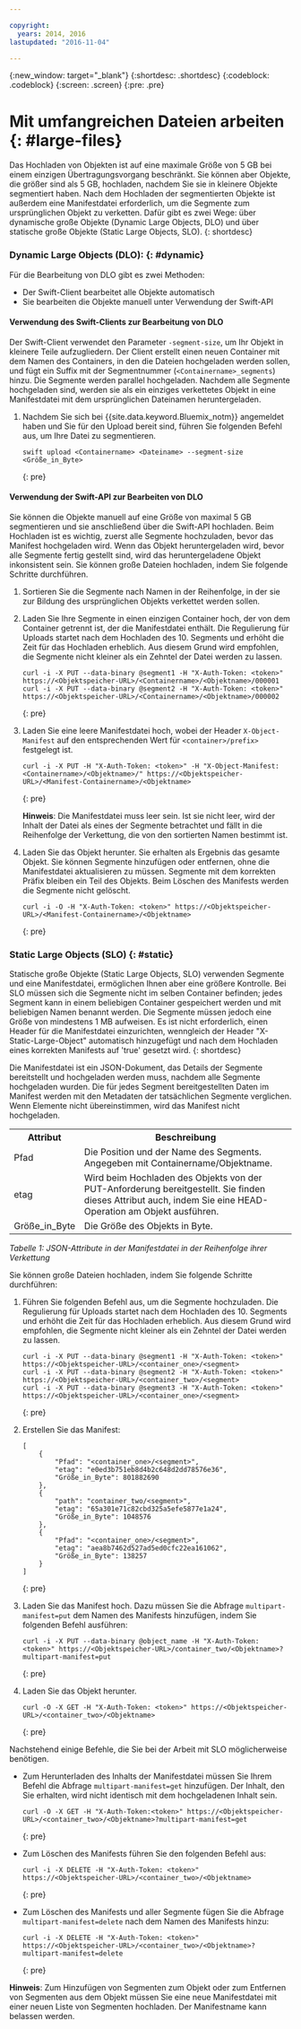 ```yaml
---

copyright:
  years: 2014, 2016
lastupdated: "2016-11-04"

---
```

{:new_window: target="_blank"}
{:shortdesc: .shortdesc}
{:codeblock: .codeblock}
{:screen: .screen}
{:pre: .pre}


# Mit umfangreichen Dateien arbeiten {: #large-files}


Das Hochladen von Objekten ist auf eine maximale Größe von 5 GB bei einem einzigen Übertragungsvorgang beschränkt. Sie können aber Objekte, die größer sind als 5 GB, hochladen, nachdem Sie sie in kleinere Objekte segmentiert haben. Nach dem Hochladen der segmentierten Objekte ist außerdem eine Manifestdatei erforderlich, um die Segmente zum ursprünglichen Objekt zu verketten. Dafür gibt es zwei Wege: über dynamische große Objekte (Dynamic Large Objects, DLO) und über statische große Objekte (Static Large Objects, SLO).
{: shortdesc}

### Dynamic Large Objects (DLO): {: #dynamic}

Für die Bearbeitung von DLO gibt es zwei Methoden:
  * Der Swift-Client bearbeitet alle Objekte automatisch
  * Sie bearbeiten die Objekte manuell unter Verwendung der Swift-API

#### Verwendung des Swift-Clients zur Bearbeitung von DLO

Der Swift-Client verwendet den Parameter `-segment-size`, um Ihr Objekt in kleinere Teile aufzugliedern. Der Client erstellt einen neuen Container mit dem Namen des Containers, in den die Dateien hochgeladen werden sollen, und fügt ein Suffix mit der Segmentnummer (`<Containername>_segments`) hinzu. Die Segmente werden parallel hochgeladen. Nachdem alle Segmente hochgeladen sind, werden sie als ein einziges verkettetes Objekt in eine Manifestdatei mit dem ursprünglichen Dateinamen heruntergeladen.

1. Nachdem Sie sich bei {{site.data.keyword.Bluemix_notm}} angemeldet haben und Sie für den Upload bereit sind, führen Sie folgenden Befehl aus, um Ihre Datei zu segmentieren.

    ```
    swift upload <Containername> <Dateiname> --segment-size <Größe_in_Byte>
    ```
    {: pre}

#### Verwendung der Swift-API zur Bearbeiten von DLO

Sie können die Objekte manuell auf eine Größe von maximal 5 GB segmentieren und sie anschließend über die Swift-API hochladen. Beim Hochladen ist es wichtig, zuerst alle Segmente hochzuladen, bevor das Manifest hochgeladen wird. Wenn das Objekt heruntergeladen wird, bevor alle Segmente fertig gestellt sind, wird das heruntergeladene Objekt inkonsistent sein. Sie können große Dateien hochladen, indem Sie folgende Schritte durchführen.

1. Sortieren Sie die Segmente nach Namen in der Reihenfolge, in der sie zur Bildung des ursprünglichen Objekts verkettet werden sollen.
2. Laden Sie Ihre Segmente in einen einzigen Container hoch, der von dem Container getrennt ist, der die Manifestdatei enthält. Die Regulierung für Uploads startet nach dem Hochladen des 10. Segments und erhöht die Zeit für das Hochladen erheblich.  Aus diesem Grund wird empfohlen, die Segmente nicht kleiner als ein Zehntel der Datei werden zu lassen.

    ```
    curl -i -X PUT --data-binary @segment1 -H "X-Auth-Token: <token>" https://<Objektspeicher-URL>/<Containername>/<Objektname>/000001
    curl -i -X PUT --data-binary @segment2 -H "X-Auth-Token: <token>" https://<Objektspeicher-URL>/<Containername>/<Objektname>/000002
    ```
    {: pre}

3. Laden Sie eine leere Manifestdatei hoch, wobei der Header `X-Object-Manifest` auf den entsprechenden Wert für `<container>/prefix>` festgelegt ist.

    ```
    curl -i -X PUT -H "X-Auth-Token: <token>" -H "X-Object-Manifest: <Containername>/<Objektname>/" https://<Objektspeicher-URL>/<Manifest-Containername>/<Objektname>
    ```
    {: pre}

    **Hinweis**: Die Manifestdatei muss leer sein. Ist sie nicht leer, wird der Inhalt der Datei als eines der Segmente betrachtet und fällt in die Reihenfolge der Verkettung, die von den sortierten Namen bestimmt ist.
4. Laden Sie das Objekt herunter. Sie erhalten als Ergebnis das gesamte Objekt. Sie können Segmente hinzufügen oder entfernen, ohne die Manifestdatei aktualisieren zu müssen. Segmente mit dem korrekten Präfix bleiben ein Teil des Objekts. Beim Löschen des Manifests werden die Segmente nicht gelöscht.

    ```
    curl -i -O -H "X-Auth-Token: <token>" https://<Objektspeicher-URL>/<Manifest-Containername>/<Objektname>
    ```
    {: pre}


### Static Large Objects (SLO) {: #static}

Statische große Objekte (Static Large Objects, SLO) verwenden Segmente und eine Manifestdatei, ermöglichen Ihnen aber eine größere Kontrolle. Bei SLO müssen sich die Segmente nicht im selben Container befinden; jedes Segment kann in einem beliebigen Container gespeichert werden und mit beliebigen Namen benannt werden. Die Segmente müssen jedoch eine Größe von mindestens 1 MB aufweisen. Es ist nicht erforderlich, einen Header für die Manifestdatei einzurichten, wenngleich der Header "X-Static-Large-Object" automatisch hinzugefügt und nach dem Hochladen eines korrekten Manifests auf 'true' gesetzt wird.
{: shortdesc}

Die Manifestdatei ist ein JSON-Dokument, das Details der Segmente bereitstellt und hochgeladen werden muss, nachdem alle Segmente hochgeladen wurden. Die für jedes Segment bereitgestellten Daten im Manifest werden mit den Metadaten der tatsächlichen Segmente verglichen. Wenn Elemente nicht übereinstimmen, wird das Manifest nicht hochgeladen.

<table>
  <tr>
    <th> Attribut </th>
    <th> Beschreibung </th>
  </tr>
  <tr>
    <td> Pfad </td>
    <td> Die Position und der Name des Segments. Angegeben mit Containername/Objektname. </td>
  </tr>
  <tr>
    <td> etag </td>
    <td> Wird beim Hochladen des Objekts von der PUT-Anforderung bereitgestellt. Sie finden dieses Attribut auch, indem Sie eine HEAD-Operation am Objekt ausführen. </td>
  </tr>
  <tr>
    <td> Größe_in_Byte </td>
    <td> Die Größe des Objekts in Byte. </td>
  </tr>
</table>

*Tabelle 1: JSON-Attribute in der Manifestdatei in der Reihenfolge ihrer Verkettung*

Sie können große Dateien hochladen, indem Sie folgende Schritte durchführen:

1. Führen Sie folgenden Befehl aus, um die Segmente hochzuladen. Die Regulierung für Uploads startet nach dem Hochladen des 10. Segments und erhöht die Zeit für das Hochladen erheblich.  Aus diesem Grund wird empfohlen, die Segmente nicht kleiner als ein Zehntel der Datei werden zu lassen.

    ```
    curl -i -X PUT --data-binary @segment1 -H "X-Auth-Token: <token>" https://<Objektspeicher-URL>/<container_one>/<segment>
    curl -i -X PUT --data-binary @segment2 -H "X-Auth-Token: <token>" https://<Objektspeicher-URL>/<container_two>/<segment>
    curl -i -X PUT --data-binary @segment3 -H "X-Auth-Token: <token>" https://<Objektspeicher-URL>/<container_one>/<segment>
    ```
    {: pre}

2. Erstellen Sie das Manifest:

    ```
    [
        {
            "Pfad": "<container_one>/<segment>",
            "etag": "e0ed3b751eb8d4b2c648d2dd78576e36",
            "Größe_in_Byte": 801882690
        },
        {
            "path": "container_two/<segment>",
            "etag": "65a301e71c82cbd325a5efe5877e1a24",
            "Größe_in_Byte": 1048576
        },
        {
            "Pfad": "<container_one>/<segment>",
            "etag": "aea8b7462d527ad5ed0cfc22ea161062",
            "Größe_in_Byte": 138257
        }
    ]
    ```
    {: pre}

3. Laden Sie das Manifest hoch. Dazu müssen Sie die Abfrage `multipart-manifest=put` dem Namen des Manifests hinzufügen, indem Sie folgenden Befehl ausführen:

    ```
    curl -i -X PUT --data-binary @object_name -H "X-Auth-Token: <token>" https://<Objektspeicher-URL>/container_two/<Objektname>?multipart-manifest=put
    ```
    {: pre}

4. Laden Sie das Objekt herunter.

    ```
    curl -O -X GET -H "X-Auth-Token: <token>" https://<Objektspeicher-URL>/<container_two>/<Objektname>
    ```
    {: pre}

Nachstehend einige Befehle, die Sie bei der Arbeit mit SLO möglicherweise benötigen.

* Zum Herunterladen des Inhalts der Manifestdatei müssen Sie Ihrem Befehl die Abfrage `multipart-manifest=get` hinzufügen. Der Inhalt, den Sie erhalten, wird nicht identisch mit dem hochgeladenen Inhalt sein.

    ```
    curl -O -X GET -H "X-Auth-Token:<token>" https://<Objektspeicher-URL>/<container_two>/<Objektname>?multipart-manifest=get
    ```
    {: pre}

* Zum Löschen des Manifests führen Sie den folgenden Befehl aus:

    ```
    curl -i -X DELETE -H "X-Auth-Token: <token>" https://<Objektspeicher-URL>/<container_two>/<Objektname>
    ```
    {: pre}

* Zum Löschen des Manifests und aller Segmente fügen Sie die Abfrage `multipart-manifest=delete` nach dem Namen des Manifests hinzu:

    ```
    curl -i -X DELETE -H "X-Auth-Token: <token>" https://<Objektspeicher-URL>/<container_two>/<Objektname>?multipart-manifest=delete
    ```
    {: pre}

**Hinweis**: Zum Hinzufügen von Segmenten zum Objekt oder zum Entfernen von Segmenten aus dem Objekt müssen Sie eine neue Manifestdatei mit einer neuen Liste von Segmenten hochladen. Der Manifestname kann belassen werden.
